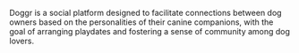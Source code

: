 Doggr is a social platform designed to facilitate connections between dog owners based on the personalities of their canine companions, with the goal of arranging playdates and fostering a sense of community among dog lovers.
